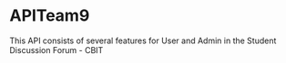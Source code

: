 # APITeam9
This API consists of several features for User and Admin in the Student Discussion Forum - CBIT
